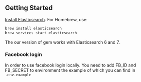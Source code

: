 ## Getting Started

[Install Elasticsearch](https://www.elastic.co/guide/en/elasticsearch/reference/current/setup.html). For Homebrew, use:

```sh
brew install elasticsearch
brew services start elasticsearch
```

The our version of gem works with Elasticsearch 6 and 7.


### Facebook login

In order to use facebook login locally. You need to add FB_ID and FB_SECRET to environment the example of which you can find in `.env.example`
